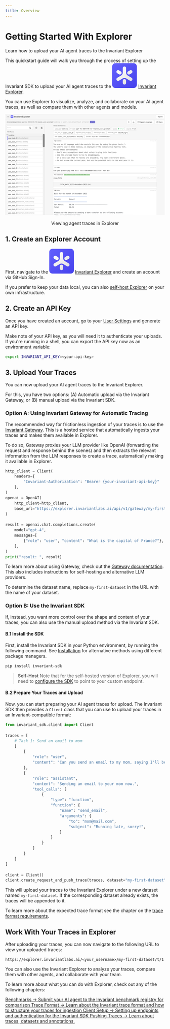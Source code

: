 ```yaml
---
title: Overview
---
```


# Getting Started With Explorer

<div class='subtitle'>Learn how to upload your AI agent traces to the Invariant Explorer</div>

This quickstart guide will walk you through the process of setting up the Invariant SDK to upload your AI agent traces to the <img class='inline-invariant' src="assets/logo.svg"/> [Invariant Explorer](https://explorer.invariantlabs.ai).

You can use Explorer to visualize, analyze, and collaborate on your AI agent traces, as well as compare them with other agents and models.

![Explorer](./assets/explorer-overview.png)

<center>Viewing agent traces in Explorer</center>

## 1. Create an Explorer Account

First, navigate to the <img class='inline-invariant' src="assets/logo.svg"/> [Invariant Explorer](https://explorer.invariantlabs.ai) and create an account via GitHub Sign-In.

If you prefer to keep your data local, you can also [self-host Explorer](./self-hosted.md) on your own infrastructure.

## 2. Create an API Key

Once you have created an account, go to your [User Settings](https://explorer.invariantlabs.ai/settings) and generate an API key.

Make note of your API key, as you will need it to authenticate your uploads. If you're running in a shell, you can export the API key now as an environment variable:

```bash
export INVARIANT_API_KEY=<your-api-key>
```

## 3. Upload Your Traces

You can now upload your AI agent traces to the Invariant Explorer.

For this, you have two options: (A) Automatic upload via the Invariant Gateway, or (B) manual upload via the Invariant SDK.

### Option A: Using Invariant Gateway for Automatic Tracing

The recommended way for frictionless ingestion of your traces is to use the [Invariant Gateway](../gateway/index.md). This is a hosted service that automatically ingests your traces and makes them available in Explorer.

To do so, Gateway proxies your LLM provider like OpenAI (forwarding the request and response behind the scenes) and then extracts the relevant information from the LLM responses to create a trace, automatically making it available in Explorer.

```python hl_lines="3 8"
http_client = Client(
    headers={
        "Invariant-Authorization": "Bearer {your-invariant-api-key}"
    },
)
openai = OpenAI(
    http_client=http_client,
    base_url="https://explorer.invariantlabs.ai/api/v1/gateway/my-first-dataset/openai",
)

result = openai.chat.completions.create(
    model="gpt-4",
    messages=[
        {"role": "user", "content": "What is the capital of France?"},
    ],
)
print("result: ", result)
```

To learn more about using Gateway, check out the [Gateway documentation](../gateway/index.md). This also includes instructions for self-hosting and alternative LLM providers.

To determine the dataset name, replace `my-first-dataset` in the URL with the name of your dataset.

### Option B: Use the Invariant SDK

If, instead, you want more control over the shape and content of your traces, you can also use the manual upload method via the Invariant SDK.

#### B.1 Install the SDK

First, install the Invariant SDK in your Python environment, by running the following command. See [Installation](api/sdk-installation.md) for alternative methods using different package managers.

```bash
pip install invariant-sdk
```

> **Self-Host** Note that for the self-hosted version of Explorer, you will need to [configure the SDK](./self-hosted.md/#usage-and-access) to point to your custom endpoint.

#### B.2 Prepare Your Traces and Upload

Now, you can start preparing your AI agent traces for upload. The Invariant SDK then provides a `Client` class that you can use to upload your traces in an Invariant-compatible format:

```python
from invariant_sdk.client import Client

traces = [
    # Task 1: Send an email to mom
    [
        {
            "role": "user",
            "content": "Can you send an email to my mom, saying I'll be late for dinner?",
        },
        {
            "role": "assistant",
            "content": "Sending an email to your mom now.",
            "tool_calls": [
                {
                    "type": "function",
                    "function": {
                        "name": "send_email",
                        "arguments": {
                            "to": "mom@mail.com",
                            "subject": "Running late, sorry!",
                        }
                    }
                }
            ]
        }
    ]
]

client = Client()
client.create_request_and_push_trace(traces, dataset="my-first-dataset")
```

This will upload your traces to the Invariant Explorer under a new dataset named `my-first-dataset`. If the corresponding dataset already exists, the traces will be appended to it.

To learn more about the expected trace format see the chapter on the [trace format requirements](api/trace-format.md).

## Work With Your Traces in Explorer

After uploading your traces, you can now navigate to the following URL to view your uploaded traces:

```
https://explorer.invariantlabs.ai/<your_username>/my-first-dataset/t/1
```

You can also use the Invariant Explorer to analyze your traces, compare them with other agents, and collaborate with your team.

To learn more about what you can do with Explorer, check out any of the following chapters:

<div class='tiles'>

<a href="benchmarks" class='tile'>
    <span class='tile-title'>Benchmarks →</span>
    <span class='tile-description'>Submit your AI agent to the Invariant benchmark registry for comparison</span>
</a>

<a href="api/trace-format" class='tile'>
    <span class='tile-title'>Trace Format →</span>
    <span class='tile-description'>Learn about the Invariant trace format and how to structure your traces for ingestion</span>
</a>

<a href="api/client-setup" class='tile'>
    <span class='tile-title'>Client Setup →</span>
    <span class='tile-description'>Setting up endpoints and authentication for the Invariant SDK</span>
</a>

<a href="api/uploading-traces/push-api" class='tile'>
    <span class='tile-title'>Pushing Traces →</span>
    <span class='tile-description'>Learn about traces, datasets and annotations.</span>
</a>

</div>
